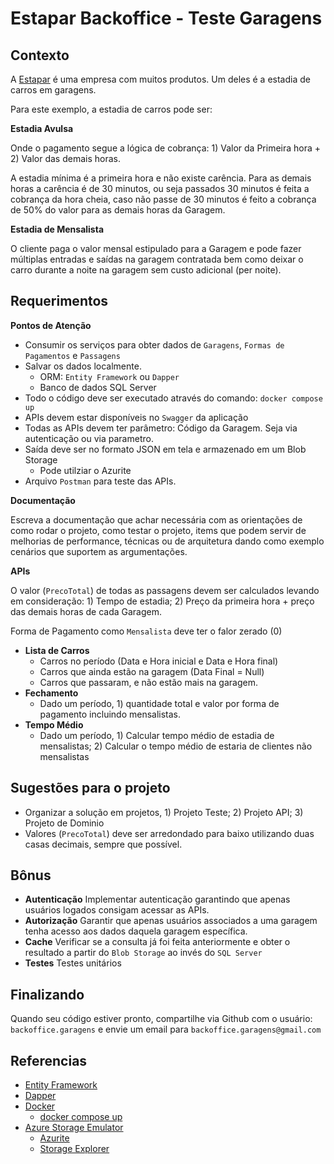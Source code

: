# Estapar Backoffice - Teste Garagens


## Contexto

A [Estapar](https://www.estapar.com.br) é uma empresa com muitos produtos. Um deles é a estadia de carros em garagens.

Para este exemplo, a estadia de carros pode ser: 

__Estadia Avulsa__ 

Onde o pagamento segue a lógica de cobrança: 1) Valor da Primeira hora + 2) Valor das demais horas. 

A estadia mínima é a primeira hora e não existe carência. 
Para as demais horas a carência é de 30 minutos, ou seja passados 30 minutos é feita a cobrança da hora cheia, caso não passe de 30 minutos é feito a cobrança de 50% do valor para as demais horas da Garagem.


__Estadia de Mensalista__

O cliente paga o valor mensal estipulado para a Garagem e pode fazer múltiplas entradas e saídas na garagem contratada bem como deixar o carro durante a noite na garagem sem custo adicional (per noite).




## Requerimentos


__Pontos de Atenção__

- Consumir os serviços para obter dados de `Garagens`, `Formas de Pagamentos` e `Passagens`
- Salvar os dados localmente. 
    - ORM: `Entity Framework` ou `Dapper`
    - Banco de dados SQL Server
- Todo o código deve ser executado através do comando: `docker compose up`
- APIs devem estar disponíveis no `Swagger` da aplicação
- Todas as APIs devem ter parâmetro: Código da Garagem. Seja via autenticação ou via parametro.
- Saída deve ser no formato JSON em tela e armazenado em um Blob Storage
    - Pode utilziar o Azurite
- Arquivo `Postman` para teste das APIs.



__Documentação__ 

Escreva a documentação que achar necessária com as orientações de como rodar o projeto, como testar o projeto, items que podem servir de melhorias de performance, técnicas ou de arquitetura dando como exemplo cenários que suportem as argumentações.



__APIs__

O valor (`PrecoTotal`) de todas as passagens devem ser calculados levando em consideração: 1) Tempo de estadia; 2) Preço da primeira hora + preço das demais horas de cada Garagem.

Forma de Pagamento como `Mensalista` deve ter o falor zerado (0)


- __Lista de Carros__
    - Carros no período (Data e Hora inicial e Data e Hora final)
    - Carros que ainda estão na garagem (Data Final = Null)
    - Carros que passaram, e não estão mais na garagem.
- __Fechamento__
    - Dado um período, 1) quantidade total e valor por forma de pagamento incluindo mensalistas.
- __Tempo Médio__
    - Dado um período, 1) Calcular tempo médio de estadia de mensalistas; 2) Calcular o tempo médio de estaria de clientes não mensalistas




## Sugestões para o projeto

- Organizar a solução em projetos, 1) Projeto Teste; 2) Projeto API; 3) Projeto de Dominio 
- Valores (`PrecoTotal`) deve ser arredondado para baixo utilizando duas casas decimais, sempre que possível.





## Bônus

- __Autenticação__ Implementar autenticação garantindo que apenas usuários logados consigam acessar as APIs.
- __Autorização__ Garantir que apenas usuários associados a uma garagem tenha acesso aos dados daquela garagem específica.
- __Cache__ Verificar se a consulta já foi feita anteriormente e obter o resultado a partir do `Blob Storage` ao invés do `SQL Server`
- __Testes__ Testes unitários



## Finalizando


Quando seu código estiver pronto, compartilhe via Github com o usuário: `backoffice.garagens` e envie um email para `backoffice.garagens@gmail.com`




## Referencias

- [Entity Framework](https://learn.microsoft.com/pt-br/ef/)
- [Dapper](https://dappertutorial.net/)
- [Docker](https://docs.docker.com/)
    - [docker compose up](https://docs.docker.com/engine/reference/commandline/compose_up/)
- [Azure Storage Emulator](https://learn.microsoft.com/en-us/azure/storage/common/storage-use-emulator)
    - [Azurite](https://learn.microsoft.com/en-us/azure/storage/common/storage-use-azurite?tabs=docker-hub)
    - [Storage Explorer](https://azure.microsoft.com/pt-br/products/storage/storage-explorer/)